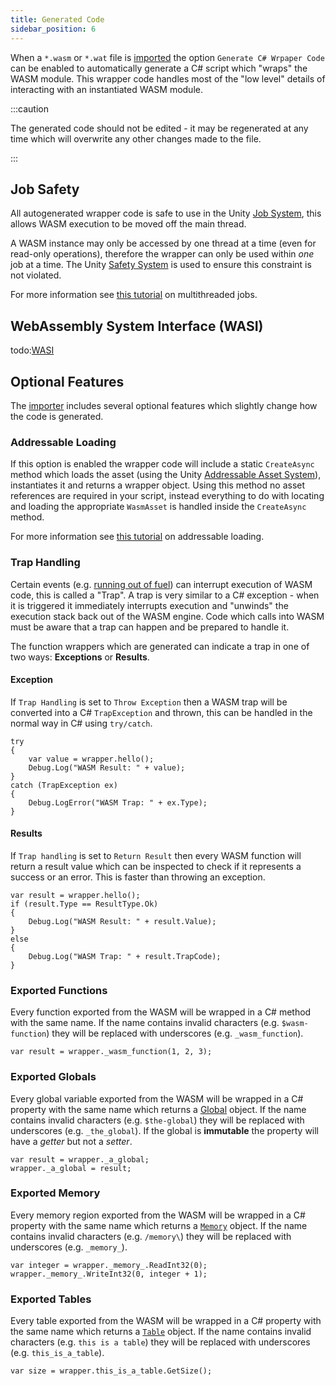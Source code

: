 ```yaml
---
title: Generated Code
sidebar_position: 6
---
```


When a `*.wasm` or `*.wat` file is [imported](../editor/import.md) the option `Generate C# Wrpaper Code` can be enabled to automatically generate a C# script which "wraps" the WASM module. This wrapper code handles most of the "low level" details of interacting with an instantiated WASM module.

:::caution

The generated code should not be edited - it may be regenerated at any time which will overwrite any other changes made to the file.

:::

## Job Safety

All autogenerated wrapper code is safe to use in the Unity [Job System](https://docs.unity3d.com/Manual/JobSystem.html), this allows WASM execution to be moved off the main thread.

A WASM instance may only be accessed by one thread at a time (even for read-only operations), therefore the wrapper can only be used within _one_ job at a time. The Unity [Safety System](https://docs.unity3d.com/Manual/JobSystemSafetySystem.html) is used to ensure this constraint is not violated.

For more information see [this tutorial](../../basics/jobs.md) on multithreaded jobs.

## WebAssembly System Interface (WASI)

todo:[WASI](../../getting_started/wasi_intro.md)

## Optional Features

The [importer](../editor/import.md#6-code-generation) includes several optional features which slightly change how the code is generated.

### Addressable Loading

If this option is enabled the wrapper code will include a static `CreateAsync` method which loads the asset (using the Unity [Addressable Asset System](https://docs.unity3d.com/Packages/com.unity.addressables@1.21/manual/index.html)), instantiates it and returns a wrapper object. Using this method no asset references are required in your script, instead everything to do with locating and loading the appropriate `WasmAsset` is handled inside the `CreateAsync` method.

For more information see [this tutorial](../../basics/addressables.md) on addressable loading.

### Trap Handling

Certain events (e.g. [running out of fuel](../../basics/fuelusage.md)) can interrupt execution of WASM code, this is called a "Trap". A trap is very similar to a C# exception - when it is triggered it immediately interrupts execution and "unwinds" the execution stack back out of the WASM engine. Code which calls into WASM must be aware that a trap can happen and be prepared to handle it.

The function wrappers which are generated can indicate a trap in one of two ways: **Exceptions** or **Results**.

#### Exception

If `Trap Handling` is set to `Throw Exception` then a WASM trap will be converted into a C# `TrapException` and thrown, this can be handled in the normal way in C# using `try/catch`.

```clike title="Trap Exception"
try
{
    var value = wrapper.hello();
    Debug.Log("WASM Result: " + value);
}
catch (TrapException ex)
{
    Debug.LogError("WASM Trap: " + ex.Type);
}
```

#### Results

If `Trap handling` is set to `Return Result` then every WASM function will return a result value which can be inspected to check if it represents a success or an error. This is faster than throwing an exception.

```clike title="Trap Result"
var result = wrapper.hello();
if (result.Type == ResultType.Ok)
{
    Debug.Log("WASM Result: " + result.Value);
}
else
{
    Debug.Log("WASM Trap: " + result.TrapCode);
}
```

### Exported Functions

Every function exported from the WASM will be wrapped in a C# method with the same name. If the name contains invalid characters (e.g. `$wasm-function`) they will be replaced with underscores (e.g. `_wasm_function`).

```clike title="Exported Function"
var result = wrapper._wasm_function(1, 2, 3);
```

### Exported Globals

Every global variable exported from the WASM will be wrapped in a C# property with the same name which returns a [Global](./wasmtime/global.md) object. If the name contains invalid characters (e.g. `$the-global`) they will be replaced with underscores (e.g. `_the_global`). If the global is **immutable** the property will have a _getter_ but not a _setter_.

```clike title="Exported Global"
var result = wrapper._a_global;
wrapper._a_global = result;
```

### Exported Memory

Every memory region exported from the WASM will be wrapped in a C# property with the same name which returns a [`Memory`](./wasmtime/memory.md) object. If the name contains invalid characters (e.g. `/memory\`) they will be replaced with underscores (e.g. `_memory_`).

```clike title="Exported Memory"
var integer = wrapper._memory_.ReadInt32(0);
wrapper._memory_.WriteInt32(0, integer + 1);
```

### Exported Tables

Every table exported from the WASM will be wrapped in a C# property with the same name which returns a [`Table`](./wasmtime/table.md) object. If the name contains invalid characters (e.g. `this is a table`) they will be replaced with underscores (e.g. `this_is_a_table`).

```clike title="Exported Table"
var size = wrapper.this_is_a_table.GetSize();
```
